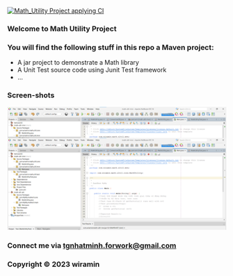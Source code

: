 [![Math_Utility Project applying CI](https://github.com/cloudcode366/math-util-mvn/actions/workflows/mathutil-ci.yml/badge.svg)](https://github.com/cloudcode366/math-util-mvn/actions/workflows/mathutil-ci.yml)


### Welcome to Math Utility Project

### You will find the following stuff in this repo a Maven project:

* A jar project to demonstrate a Math library
* A Unit Test source code using Junit Test framework
* ...

### Screen-shots
![Source-code-with-JUnit](https://github.com/cloudcode366/math-util-mvn/blob/main/screenshoot/Source-code-with-JUnit.png)

### Connect me via tgnhatminh.forwork@gmail.com

### Copyright &#169; 2023 wiramin

